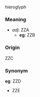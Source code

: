 hieroglyph
### Meaning
+ _adj_: ZZA
    + __eg__: ZZB

### Origin

ZZC

### Synonym

__eg__: ZZD

+ ZZE


